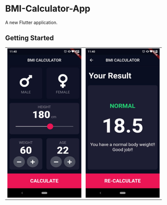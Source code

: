 # BMI-Calculator-App

A new Flutter application.

## Getting Started

<table>
  <tr>
    <td><img src="screenshots/BMI_screenshot_1.jpeg" width=270 height=480></td>
    <td><img src="screenshots/BMI_screenshot_2.jpeg" width=270 height=480></td>
  </tr>
 </table>




